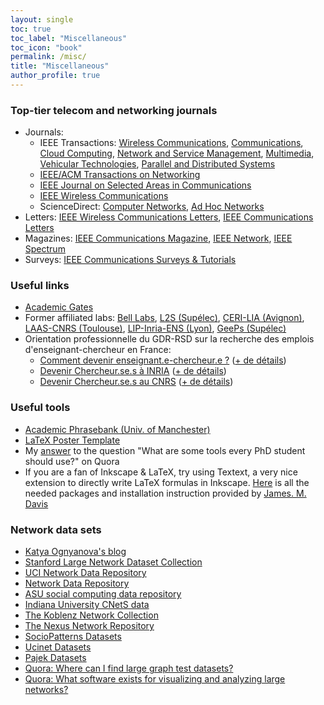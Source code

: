 ```yaml
---
layout: single
toc: true
toc_label: "Miscellaneous"
toc_icon: "book"
permalink: /misc/
title: "Miscellaneous"
author_profile: true
---
```


 
### Top-tier telecom and networking journals
* Journals:
  * IEEE Transactions: [Wireless Communications](http://ieeexplore.ieee.org/xpl/tocresult.jsp?isnumber=4656680), 
 [Communications](http://ieeexplore.ieee.org/xpl/tocresult.jsp?isnumber=5497975), 
 [Cloud Computing](http://ieeexplore.ieee.org/xpl/RecentIssue.jsp?punumber=6245519), 
 [Network and Service Management](http://ieeexplore.ieee.org/xpl/RecentIssue.jsp?punumber=4275028), 
 [Multimedia](http://ieeexplore.ieee.org/xpl/RecentIssue.jsp?punumber=6046), 
 [Vehicular Technologies](http://ieeexplore.ieee.org/xpl/tocresult.jsp?isnumber=4356907), [Parallel and Distributed Systems](https://ieeexplore.ieee.org/xpl/RecentIssue.jsp?punumber=71)  
  * [IEEE/ACM Transactions on Networking](http://ieeexplore.ieee.org/xpl/RecentIssue.jsp?punumber=90) 
  * [IEEE Journal on Selected Areas in Communications](http://ieeexplore.ieee.org/xpl/RecentIssue.jsp?punumber=49) 
  * [IEEE Wireless Communications](http://ieeexplore.ieee.org/xpl/tocresult.jsp?isnumber=7593426) 
  * ScienceDirect: [Computer Networks](http://www.sciencedirect.com/science/journal/aip/13891286), 
[Ad Hoc Networks](http://www.sciencedirect.com/science/journal/15708705?sdc=1)
* Letters: [IEEE Wireless Communications Letters](http://ieeexplore.ieee.org/xpl/tocresult.jsp?isnumber=6065724),
[IEEE Communications Letters](http://ieeexplore.ieee.org/xpl/tocresult.jsp?isnumber=5534602) 
* Magazines: [IEEE Communications Magazine](http://ieeexplore.ieee.org/xpl/tocresult.jsp?isnumber=7593423),
[IEEE Network](http://ieeexplore.ieee.org/xpl/tocresult.jsp?isnumber=7593428), 
[IEEE Spectrum](https://spectrum.ieee.org/) 
* Surveys: [IEEE Communications Surveys & Tutorials](http://ieeexplore.ieee.org/xpl/RecentIssue.jsp?punumber=9739) 


### Useful links
* [Academic Gates](https://www.academicgates.com/)
* Former affiliated labs: [Bell Labs](https://www.bell-labs.com/), [L2S (Supélec)](http://www.l2s.centralesupelec.fr/), [CERI-LIA (Avignon)](https://lia.univ-avignon.fr/), [LAAS-CNRS (Toulouse)](https://www.laas.fr/public/), [LIP-Inria-ENS (Lyon)](http://www.ens-lyon.fr/LIP/), [GeePs (Supélec)](http://www.lgep.supelec.fr/)
* Orientation professionnelle du GDR-RSD sur la recherche des emplois d'enseignant-chercheur en France:
  * [Comment devenir enseignant.e-chercheur.e ?](https://zoom.us/rec/share/ayGD92WUehBZ8jmf64n87OmsvMforG0qNkzBZdZwa0KdHXpFNmHXdzh6XD4lHavH.g1a9M1Fs-GTEIocJ) ([+ de détails](https://gdr-rsd.fr/?p=1))
  * [Devenir Chercheur.se.s à INRIA](https://zoom.us/rec/share/H7Jha-V9wGA3E93kb8cD2QDDCpG2ftX0KxQERHSYluaKAp6_mqh_xecNisdQexvt.yEGyeeUV-MGqy3Y6) ([+ de détails](https://gdr-rsd.fr/?p=215))
  * [Devenir Chercheur.se.s au CNRS](https://zoom.us/rec/share/R8vpdcLnOZTfB3gFkB_5s-oynec6GYvH_arE3ocnubaK0JQg1P7GI7xLxoQd15i-.wbem2LU2zqJJWZi5) ([+ de détails](https://gdr-rsd.fr/?p=217))

### Useful tools
* [Academic Phrasebank (Univ. of Manchester)](http://www.phrasebank.manchester.ac.uk/) <!-- * [Prof. Nguyen Van Tuan's some guides on writing academic papers](http://tuanvannguyen.blogspot.fr/)  -->
* [LaTeX Poster Template](http://www.brian-amberg.de/uni/poster/) 
* My [answer](https://www.quora.com/What-are-some-tools-every-PhD-student-should-use/answer/Trung-15) to the question "What are some tools every PhD student should use?" on Quora 
* If you are a fan of Inkscape & LaTeX, try using Textext, a very nice extension to directly write LaTeX formulas in Inkscape. [Here](http://www.mediafire.com/file/d00x529v00iwkas/Textext_full.zip) is all the needed packages and installation instruction provided by [James. M. Davis](http://people.orie.cornell.edu/jmd388/)

### Network data sets
* [Katya Ognyanova's blog](http://kateto.net/2016/05/network-datasets/)
* [Stanford Large Network Dataset Collection](http://snap.stanford.edu/data/index.html)
* [UCI Network Data Repository](http://networkdata.ics.uci.edu/index.php)
* [Network Data Repository](http://networkrepository.com/)
* [ASU social computing data repository](http://socialcomputing.asu.edu/pages/datasets)
* [Indiana University CNetS data](http://cnets.indiana.edu/resources/data-repository/)
* [The Koblenz Network Collection](http://konect.uni-koblenz.de/)
* [The Nexus Network Repository](http://nexus.igraph.org/)
* [SocioPatterns Datasets](http://www.sociopatterns.org/datasets/)
* [Ucinet Datasets](https://sites.google.com/site/ucinetsoftware/datasets)
* [Pajek Datasets](http://vlado.fmf.uni-lj.si/pub/networks/data/)
* [Quora: Where can I find large graph test datasets?](https://www.quora.com/Where-can-I-find-large-graph-test-datasets)
* [Quora: What software exists for visualizing and analyzing large networks?](https://www.quora.com/What-software-exists-for-visualizing-and-analyzing-large-networks)

